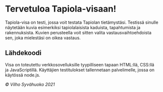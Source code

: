 # Tervetuloa Tapiola-visaan!

Tapiola-visa on testi, jossa voit testata Tapiolan tietämystäsi. Testissä sinulle näytetään kuvia esimerkiksi tapiolalaisista kaduista, tapahtumista ja rakennuksista. Kuvien perusteella voit sitten valita vastausvaihtoehdoista sen, joka mielestäsi on oikea vastaus.

## Lähdekoodi

Visa on toteutettu verkkosovelluksille tyypilliseen tapaan HTML:llä, CSS:llä ja JavaScriptillä. Käyttäjien testitulokset tallennetaan palvelimelle, jossa on käytössä node.js.

_&copy; Vilho Syvähuoko 2021_